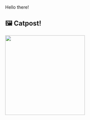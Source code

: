 Hello there!



## 🖼️ Catpost!

<sub>
    <img src="https://cdn2.thecatapi.com/images/arv.jpg" height="256">
</sub>

